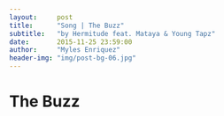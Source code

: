 ```yaml
---
layout:     post
title:      "Song | The Buzz"
subtitle:   "by Hermitude feat. Mataya & Young Tapz"
date:       2015-11-25 23:59:00
author:     "Myles Enriquez"
header-img: "img/post-bg-06.jpg"
---
```


# The Buzz

